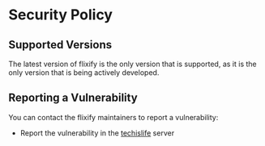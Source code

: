 # Security Policy

## Supported Versions

The latest version of flixify is the only version that is supported, as it is the only version that is being actively developed.

## Reporting a Vulnerability

You can contact the flixify maintainers to report a vulnerability:

- Report the vulnerability in the [techislife](https://discord.gg/RrEWfQKqWz)
 server
